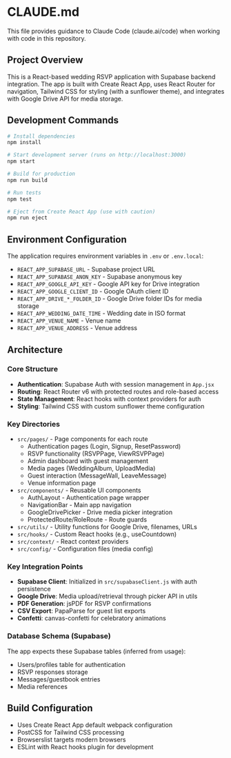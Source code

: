 # CLAUDE.md

This file provides guidance to Claude Code (claude.ai/code) when working with code in this repository.

## Project Overview

This is a React-based wedding RSVP application with Supabase backend integration. The app is built with Create React App, uses React Router for navigation, Tailwind CSS for styling (with a sunflower theme), and integrates with Google Drive API for media storage.

## Development Commands

```bash
# Install dependencies
npm install

# Start development server (runs on http://localhost:3000)
npm start

# Build for production
npm run build

# Run tests
npm test

# Eject from Create React App (use with caution)
npm run eject
```

## Environment Configuration

The application requires environment variables in `.env` or `.env.local`:
- `REACT_APP_SUPABASE_URL` - Supabase project URL
- `REACT_APP_SUPABASE_ANON_KEY` - Supabase anonymous key
- `REACT_APP_GOOGLE_API_KEY` - Google API key for Drive integration
- `REACT_APP_GOOGLE_CLIENT_ID` - Google OAuth client ID
- `REACT_APP_DRIVE_*_FOLDER_ID` - Google Drive folder IDs for media storage
- `REACT_APP_WEDDING_DATE_TIME` - Wedding date in ISO format
- `REACT_APP_VENUE_NAME` - Venue name
- `REACT_APP_VENUE_ADDRESS` - Venue address

## Architecture

### Core Structure
- **Authentication**: Supabase Auth with session management in `App.jsx`
- **Routing**: React Router v6 with protected routes and role-based access
- **State Management**: React hooks with context providers for auth
- **Styling**: Tailwind CSS with custom sunflower theme configuration

### Key Directories
- `src/pages/` - Page components for each route
  - Authentication pages (Login, Signup, ResetPassword)
  - RSVP functionality (RSVPPage, ViewRSVPPage) 
  - Admin dashboard with guest management
  - Media pages (WeddingAlbum, UploadMedia)
  - Guest interaction (MessageWall, LeaveMessage)
  - Venue information page
- `src/components/` - Reusable UI components
  - AuthLayout - Authentication page wrapper
  - NavigationBar - Main app navigation
  - GoogleDrivePicker - Drive media picker integration
  - ProtectedRoute/RoleRoute - Route guards
- `src/utils/` - Utility functions for Google Drive, filenames, URLs
- `src/hooks/` - Custom React hooks (e.g., useCountdown)
- `src/context/` - React context providers
- `src/config/` - Configuration files (media config)

### Key Integration Points
- **Supabase Client**: Initialized in `src/supabaseClient.js` with auth persistence
- **Google Drive**: Media upload/retrieval through picker API in utils
- **PDF Generation**: jsPDF for RSVP confirmations
- **CSV Export**: PapaParse for guest list exports
- **Confetti**: canvas-confetti for celebratory animations

### Database Schema (Supabase)
The app expects these Supabase tables (inferred from usage):
- Users/profiles table for authentication
- RSVP responses storage
- Messages/guestbook entries
- Media references

## Build Configuration
- Uses Create React App default webpack configuration
- PostCSS for Tailwind CSS processing
- Browserslist targets modern browsers
- ESLint with React hooks plugin for development